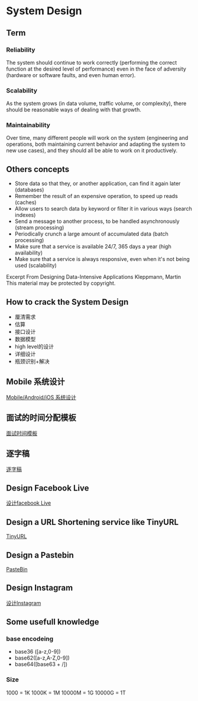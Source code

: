 # System Design
## Term
### Reliability
The system should continue to work correctly (performing the correct function at the desired level of performance) even in the face of adversity (hardware or software faults, and even human error). 

### Scalability
As the system grows (in data volume, traffic volume, or complexity), there should be reasonable ways of dealing with that growth.

### Maintainability
Over time, many different people will work on the system (engineering and operations, both maintaining current behavior and adapting the system to new use cases), and they should all be able to work on it productively.

## Others concepts
* Store data so that they, or another application, can find it again later (databases)
* Remember the result of an expensive operation, to speed up reads (caches)
* Allow users to search data by keyword or filter it in various ways (search indexes)
* Send a message to another process, to be handled asynchronously (stream processing)
* Periodically crunch a large amount of accumulated data (batch processing)
* Make sure that a service is available 24/7, 365 days a year (high availability)
* Make sure that a service is always responsive, even when it's not being used (scalability)


Excerpt From
Designing Data-Intensive Applications
Kleppmann, Martin
This material may be protected by copyright.
## How to crack the System Design 
* 厘清需求
* 估算
* 接口设计
* 数据模型
* high level的设计
* 详细设计
* 瓶颈识别+解决

## Mobile 系统设计
[Mobile/Android/iOS 系统设计](./mobileSystemDesign.md)
## 面试的时间分配模板
[面试时间模板](./SystemDesignInterviewTimeTemplate.md)

## 逐字稿
[逐字稿](./逐字稿.md)
## Design Facebook Live
[设计facebook Live](./facebookLive.md)
## Design a URL Shortening service like TinyURL
[TinyURL](./tinyURL.md)
## Design a Pastebin
[PasteBin](./designPasteBin.md)

## Design Instagram
[设计Instagram](./designInstagram.md)
## Some usefull knowledge
### base encodeing

* base36 ([a-z,0-9])
* base62([a-z,A-Z,0-9])
* base64([base63 + /])

### Size
1000 = 1K
1000K = 1M
10000M = 1G
10000G = 1T